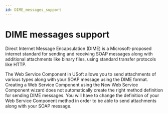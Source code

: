 ```yaml
---
id: DIME_messages_support
---
```


# DIME messages support

Direct Internet Message Encapsulation (DIME) is a Microsoft-proposed internet standard for sending and receiving SOAP messages along with additional attachments like binary files, using standard transfer protocols like HTTP.

The Web Service Component in USoft allows you to send attachments of various types along with your SOAP message using the DIME format. Creating a Web Service Component using the New Web Service Component wizard does not automatically create the right method definition for sending DIME messages. You will have to change the definition of your Web Service Component method in order to be able to send attachments along with your SOAP message.